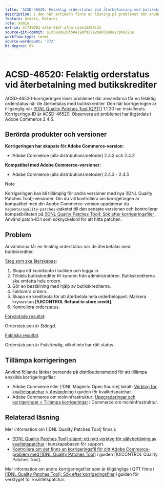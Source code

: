 ```yaml
---
title: 'ACSD-46520: Felaktig orderstatus vid återbetalning med butikskrediter'
description: I den här artikeln finns en lösning på problemet där användarna får en felaktig orderstatus när de återbetalas med butikskrediter.
feature: Orders, Returns
role: Admin
exl-id: 67740003-a71e-41bf-afda-ca3e32290115
source-git-commit: a1c5898626fb8419af017a29a009a0a2c069326e
workflow-type: tm+mt
source-wordcount: '372'
ht-degree: 0%

---
```


# ACSD-46520: Felaktig orderstatus vid återbetalning med butikskrediter

ACSD-46520-korrigeringen löser problemet där användarna får en felaktig orderstatus när de återbetalas med butikskrediter. Den här korrigeringen är tillgänglig när [[!DNL Quality Patches Tool (QPT)]](https://experienceleague.adobe.com/en/docs/commerce-knowledge-base/kb/announcements/commerce-announcements/magento-quality-patches-released-new-tool-to-self-serve-quality-patches) 1.1.20 har installerats. Korrigerings-ID är ACSD-46520. Observera att problemet har åtgärdats i Adobe Commerce 2.4.5.

## Berörda produkter och versioner

**Korrigeringen har skapats för Adobe Commerce-version:**

* Adobe Commerce (alla distributionsmetoder) 2.4.3 och 2.4.2

**Kompatibel med Adobe Commerce-versioner:**

* Adobe Commerce (alla distributionsmetoder) 2.4.3 - 2.4.5

>[!NOTE]
>
>Korrigeringen kan bli tillämplig för andra versioner med nya [!DNL Quality Patches Tool]-versioner. Om du vill kontrollera om korrigeringen är kompatibel med din Adobe Commerce-version uppdaterar du `magento/quality-patches`-paketet till den senaste versionen och kontrollerar kompatibiliteten på [[!DNL Quality Patches Tool]: Sök efter korrigeringsfiler ](https://experienceleague.adobe.com/tools/commerce-quality-patches/index.html). Använd patch-ID:t som söknyckelord för att hitta patchen.

## Problem

Användarna får en felaktig orderstatus när de återbetalas med butikskrediter.

<u>Steg som ska återskapas</u>:

1. Skapa ett kundkonto i butiken och logga in.
1. Tilldela butikskrediter till kunden från administratören. Butikskrediterna ska omfatta hela ordern.
1. Gör en beställning med hjälp av butikskrediterna.
1. Fakturera ordern.
1. Skapa en kreditnota för att återbetala hela orderbeloppet.
Markera kryssrutan **[!UICONTROL Refund to store credit]**.
1. Kontrollera orderstatus.

<u>Förväntade resultat</u>:

Orderstatusen är *Stängd*.

<u>Faktiska resultat</u>:

Orderstatusen är *Fullständig*, vilket inte har rätt status.

## Tillämpa korrigeringen

Använd följande länkar beroende på distributionsmetod för att tillämpa enskilda korrigeringsfiler:

* Adobe Commerce eller [!DNL Magento Open Source] lokalt: [Verktyg för kvalitetspatchar > Användning](/help/tools/quality-patches-tool/usage.md) i guiden för kvalitetspatchar.
* Adobe Commerce om molninfrastruktur: [Uppgraderingar och korrigeringar > Tillämpa korrigeringar](https://experienceleague.adobe.com/docs/commerce-cloud-service/user-guide/develop/upgrade/apply-patches.html) i Commerce om molninfrastruktur.

## Relaterad läsning

Mer information om [!DNL Quality Patches Tool] finns i:

* [[!DNL Quality Patches Tool] släppt: ett nytt verktyg för självbetjäning av kvalitetspatchar](https://experienceleague.adobe.com/en/docs/commerce-knowledge-base/kb/announcements/commerce-announcements/magento-quality-patches-released-new-tool-to-self-serve-quality-patches) i kunskapsbasen för support.
* [Kontrollera om det finns en korrigeringsfil för ditt Adobe Commerce-problem med  [!DNL Quality Patches Tool]](/help/tools/quality-patches-tool/patches-available-in-qpt/check-patch-for-magento-issue-with-magento-quality-patches.md) i guiden [!UICONTROL Quality Patches Tool].

Mer information om andra korrigeringsfiler som är tillgängliga i QPT finns i [[!DNL Quality Patches Tool]: Sök efter korrigeringsfiler](https://experienceleague.adobe.com/tools/commerce-quality-patches/index.html) i guiden för verktyget för kvalitetspatchar.
